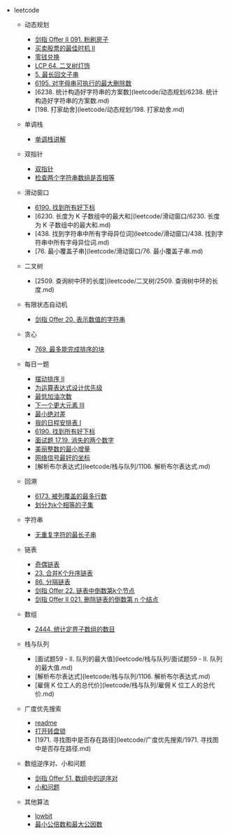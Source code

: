 * leetcode
  * 动态规划
    * [剑指 Offer II 091. 粉刷房子](leetcode/动态规划/剑指%20Offer%20II%20091.%20粉刷房子.md)
    * [买卖股票的最佳时机 II](leetcode/动态规划/%E4%B9%B0%E5%8D%96%E8%82%A1%E7%A5%A8%E7%9A%84%E6%9C%80%E4%BD%B3%E6%97%B6%E6%9C%BA%20II.md)
    * [零钱兑换](leetcode/动态规划/零钱兑换.md)
    * [LCP 64. 二叉树灯饰](leetcode/动态规划/LCP%2064.%20%E4%BA%8C%E5%8F%89%E6%A0%91%E7%81%AF%E9%A5%B0.md)
    * [5. 最长回文子串](leetcode/动态规划/5.%20最长回文子串.md)
    * [6195. 对字母串可执行的最大删除数](leetcode/%E5%8A%A8%E6%80%81%E8%A7%84%E5%88%92/6195.%20%E5%AF%B9%E5%AD%97%E6%AF%8D%E4%B8%B2%E5%8F%AF%E6%89%A7%E8%A1%8C%E7%9A%84%E6%9C%80%E5%A4%A7%E5%88%A0%E9%99%A4%E6%95%B0.md)
    * [6238. 统计构造好字符串的方案数](leetcode/动态规划/6238. 统计构造好字符串的方案数.md)
    * [198. 打家劫舍](leetcode/动态规划/198. 打家劫舍.md)
  * 单调栈
    * [单调栈讲解](leetcode/单调栈/单调栈讲解.md)
  * 双指针
    * [双指针](leetcode/双指针/双指针.md)
    * [检查两个字符串数组是否相等](leetcode/双指针/检查两个字符串数组是否相等.md)
    
  * 滑动窗口
    * [6190. 找到所有好下标](leetcode/滑动窗口/6190.%20%E6%89%BE%E5%88%B0%E6%89%80%E6%9C%89%E5%A5%BD%E4%B8%8B%E6%A0%87.md)
    * [6230. 长度为 K 子数组中的最大和](leetcode/滑动窗口/6230. 长度为 K 子数组中的最大和.md)
    * [438. 找到字符串中所有字母异位词](leetcode/滑动窗口/438. 找到字符串中所有字母异位词.md)
    * [76. 最小覆盖子串](leetcode/滑动窗口/76. 最小覆盖子串.md)
  
  + 二叉树
  	+ [2509. 查询树中环的长度](leetcode/二叉树/2509. 查询树中环的长度.md)
  	
  + 有限状态自动机
    + [剑指 Offer 20. 表示数值的字符串](leetcode/有限状态自动机/剑指%20Offer%2020.%20表示数值的字符串.md)
  + 贪心
    + [769. 最多能完成排序的块](leetcode/贪心/769.%20最多能完成排序的块.md)
  
  
  * 每日一题
    * [摆动排序 II](每日一题/../leetcode/每日一题/摆动排序%20II.md)
    * [为运算表达式设计优先级](每日一题/../leetcode/每日一题/%E4%B8%BA%E8%BF%90%E7%AE%97%E8%A1%A8%E8%BE%BE%E5%BC%8F%E8%AE%BE%E8%AE%A1%E4%BC%98%E5%85%88%E7%BA%A7.md)
    * [最低加油次数](每日一题/../leetcode/每日一题/%E6%9C%80%E4%BD%8E%E5%8A%A0%E6%B2%B9%E6%AC%A1%E6%95%B0.md)
    * [下一个更大元素 III](每日一题/../leetcode/每日一题/%E4%B8%8B%E4%B8%80%E4%B8%AA%E6%9B%B4%E5%A4%A7%E5%85%83%E7%B4%A0%20III.md)
    * [最小绝对差](每日一题/../leetcode/每日一题/%E6%9C%80%E5%B0%8F%E7%BB%9D%E5%AF%B9%E5%B7%AE.md)
    * [我的日程安排表 I](每日一题/../leetcode/每日一题/%E6%9C%80%E5%B0%8F%E7%BB%9D%E5%AF%B9%E5%B7%AE.md)
    * [6190. 找到所有好下标](leetcode/%E5%85%B6%E4%BB%96%E9%A2%98/6190.%20%E6%89%BE%E5%88%B0%E6%89%80%E6%9C%89%E5%A5%BD%E4%B8%8B%E6%A0%87.md)
    * [面试题 17.19. 消失的两个数字](leetcode/每日一题/面试题%2017.19.%20消失的两个数字.md)
    * [美丽整数的最小增量](leetcode/每日一题/美丽整数的最小增量.md)
    * [网络信号最好的坐标](leetcode/每日一题/网络信号最好的坐标.md)
    * [解析布尔表达式](leetcode/栈与队列/1106. 解析布尔表达式.md)
  * 回溯
    * [6173. 被列覆盖的最多行数](leetcode/回溯/6173.%20被列覆盖的最多行数.md) 
    * [划分为k个相等的子集](leetcode/回溯/划分为k个相等的子集.md)
  * 字符串
    * [无重复字符的最长子串](leetcode/字符串/无重复字符的最长子串.md)
  * 链表  
    * [奇偶链表](leetcode/链表/奇偶链表.md)
    * [23. 合并K个升序链表](leetcode/链表/23.%20合并K个升序链表.md)
    * [86. 分隔链表](leetcode/链表/86.%20分隔链表.md)
    * [剑指 Offer 22. 链表中倒数第k个节点](leetcode/链表/剑指%20Offer%2022.%20链表中倒数第k个节点.md)
    * [剑指 Offer II 021. 删除链表的倒数第 n 个结点](leetcode/链表/剑指%20Offer%20II%20021.%20删除链表的倒数第%20n%20个结点.md)
  * 数组
    * [2444. 统计定界子数组的数目](leetcode/数组/2444.%20统计定界子数组的数目.md)
  * 栈与队列
    * [面试题59 - II. 队列的最大值](leetcode/栈与队列/面试题59 - II. 队列的最大值.md)
    * [解析布尔表达式](leetcode/栈与队列/1106. 解析布尔表达式.md)
    * [雇佣 K 位工人的总代价](leetcode/栈与队列/雇佣 K 位工人的总代价.md)
  * 广度优先搜索
    * [readme](leetcode/广度优先搜索/BFS.md)
    * [打开转盘锁](leetcode/广度优先搜索/打开转盘锁.md)
    * [1971. 寻找图中是否存在路径](leetcode/广度优先搜索/1971. 寻找图中是否存在路径.md)
    
  * 数组逆序对、小和问题
    * [剑指 Offer 51. 数组中的逆序对](leetcode/数组逆序对、小和问题/剑指%20Offer%2051.%20数组中的逆序对.md) 
    * [小和问题](leetcode/数组逆序对、小和问题/小和问题.md)
  * 其他算法
    * [lowbit](leetcode/其他算法/lowbit.md)
    * [最小公倍数和最大公因数](leetcode/其他算法/最大公因数和最小公倍数.md)
  
  
  
  